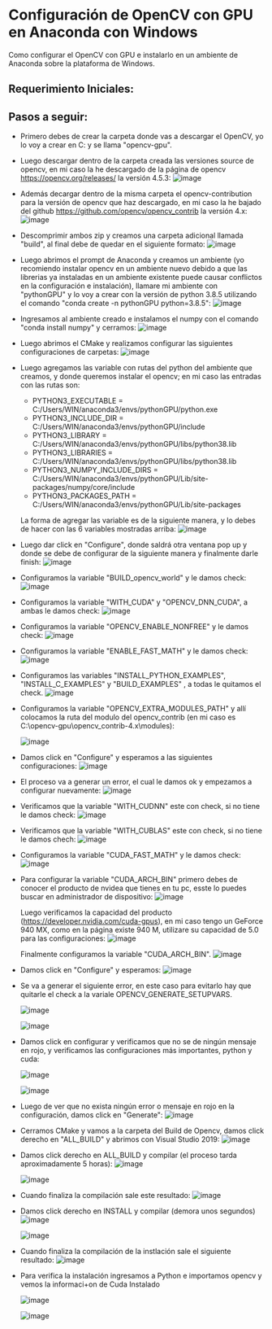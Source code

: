 # Configuración de OpenCV con GPU en Anaconda con Windows

Como configurar el OpenCV con GPU e instalarlo en un ambiente de Anaconda sobre la plataforma de Windows.
## Requerimiento Iniciales:

## Pasos a seguir:

- Primero debes de crear la carpeta donde vas a descargar el OpenCV, yo lo voy a crear en C: y se llama "opencv-gpu".

- Luego descargar dentro de la carpeta creada las versiones source de opencv, en mi caso la he descargado de la página de opencv https://opencv.org/releases/ la versión 4.5.3:
  ![image](https://user-images.githubusercontent.com/31372472/140824898-047988e4-e6d6-4b3b-99b5-c84e4435d910.png)

- Además decargar dentro de la misma carpeta el opencv-contribution para la versión de opencv que haz descargado, en mi caso la he bajado del github https://github.com/opencv/opencv_contrib la versión 4.x:
  ![image](https://user-images.githubusercontent.com/31372472/140872837-355aa33b-cfa0-419f-991e-70d7ee6342d1.png)

- Descomprimir ambos zip y creamos una carpeta adicional llamada "build", al final debe de quedar en el siguiente formato:
  ![image](https://user-images.githubusercontent.com/31372472/140826316-1e91f286-9fdc-4a20-a1a6-0b0470ca07a5.png)
  
- Luego abrimos el prompt de Anaconda y creamos un ambiente (yo recomiendo instalar opencv en un ambiente nuevo debido a que las librerias ya instaladas en un ambiente existente puede causar conflictos en la configuración e instalación), llamare mi ambiente con "pythonGPU" y lo voy a crear con la versión de python 3.8.5 utilizando el comando "conda create -n pythonGPU python=3.8.5":
  ![image](https://user-images.githubusercontent.com/31372472/141039733-effd5142-c26a-4dc2-9ae9-bd423a3eb17e.png)

- Ingresamos al ambiente creado e instalamos el numpy con el comando "conda install numpy" y cerramos:
  ![image](https://user-images.githubusercontent.com/31372472/141039859-3cf61ac2-bdce-499f-9835-955f1a2210c0.png)

- Luego abrimos el CMake y realizamos configurar las siguientes configuraciones de carpetas:
  ![image](https://user-images.githubusercontent.com/31372472/140827697-0b1963e9-939d-4474-b79e-4a46dee8b8c3.png)

- Luego agregamos las variable con rutas del python del ambiente que creamos, y donde queremos instalar el opencv; en mi caso las entradas con las rutas son:
  * PYTHON3_EXECUTABLE         = C:/Users/WIN/anaconda3/envs/pythonGPU/python.exe
  * PYTHON3_INCLUDE_DIR        = C:/Users/WIN/anaconda3/envs/pythonGPU/include
  * PYTHON3_LIBRARY            = C:/Users/WIN/anaconda3/envs/pythonGPU/libs/python38.lib
  * PYTHON3_LIBRARIES          = C:/Users/WIN/anaconda3/envs/pythonGPU/libs/python38.lib
  * PYTHON3_NUMPY_INCLUDE_DIRS = C:/Users/WIN/anaconda3/envs/pythonGPU/Lib/site-packages/numpy/core/include
  * PYTHON3_PACKAGES_PATH      = C:/Users/WIN/anaconda3/envs/pythonGPU/Lib/site-packages
  
  La forma de agregar las variable es de la siguiente manera, y lo debes de hacer con las 6 variables mostradas arriba:
  ![image](https://user-images.githubusercontent.com/31372472/141041406-d85b67a1-ac1b-459f-aa19-97b1c85e8a7c.png)

- Luego dar click en "Configure", donde saldrá otra ventana pop up y donde se debe de configurar de la siguiente manera y finalmente darle finish:
  ![image](https://user-images.githubusercontent.com/31372472/140828744-5fb4cc0a-80b5-4459-919f-8a3805a2833b.png)

- Configuramos la variable "BUILD_opencv_world" y le damos check:
  ![image](https://user-images.githubusercontent.com/31372472/140833162-9b6b40f3-c0f4-4e3f-9522-89d1810f2d2d.png)

- Configuramos la variable "WITH_CUDA" y "OPENCV_DNN_CUDA", a ambas le damos check:
  ![image](https://user-images.githubusercontent.com/31372472/140833972-20f9228a-1564-4223-b411-e164a329ce37.png)

- Configuramos la variable "OPENCV_ENABLE_NONFREE" y le damos check:
  ![image](https://user-images.githubusercontent.com/31372472/140834467-1aacfcc8-6381-4c51-a2d3-72cb21a139c9.png)

- Configuramos la variable "ENABLE_FAST_MATH" y le damos check:
  ![image](https://user-images.githubusercontent.com/31372472/140834953-bf84979c-ed9b-4552-b730-2b43e7a14f9e.png)

- Configuramos las variables "INSTALL_PYTHON_EXAMPLES", "INSTALL_C_EXAMPLES" y "BUILD_EXAMPLES" , a todas le quitamos el check.
  ![image](https://user-images.githubusercontent.com/31372472/140835620-5c1d1f02-fb07-4c5f-9e9f-bf765fabbace.png)
  
- Configuramos la variable "OPENCV_EXTRA_MODULES_PATH" y allí colocamos la ruta del modulo del opencv_contrib (en mi caso es C:\opencv-gpu\opencv_contrib-4.x\modules):

  ![image](https://user-images.githubusercontent.com/31372472/140843017-58e0bc33-0f5f-48ec-8773-0b8881804dd7.png)

- Damos click en "Configure" y esperamos a las siguientes configuraciones:
  ![image](https://user-images.githubusercontent.com/31372472/140836326-e49bf59c-fb2e-4a3a-a5bc-f4b44501dc1d.png)
  
- El proceso va a generar un error, el cual le damos ok y empezamos a configurar nuevamente:
  ![image](https://user-images.githubusercontent.com/31372472/140836596-8339ecfb-1d40-4303-9bbf-fa1d01a163ef.png)

- Verificamos que la variable "WITH_CUDNN" este con check, si no tiene le damos check:
  ![image](https://user-images.githubusercontent.com/31372472/140837001-0128ce2d-d97c-447b-8473-ec7b7f3dd4c6.png)

- Verificamos que la variable "WITH_CUBLAS" este con check, si no tiene le damos chech:
  ![image](https://user-images.githubusercontent.com/31372472/140837488-ac193bc0-01dc-48ab-9206-808fb9ba70fb.png)

- Configuramos la variable "CUDA_FAST_MATH" y le damos check:
  ![image](https://user-images.githubusercontent.com/31372472/140837626-eddff181-c23a-4d27-b7e8-1bad06565ca4.png)

- Para configurar la variable "CUDA_ARCH_BIN" primero debes de conocer el producto de nvidea que tienes en tu pc, esste lo puedes buscar en administrador de dispositivo:
  ![image](https://user-images.githubusercontent.com/31372472/140841750-0bf335e4-1912-404b-a5df-5c7a73c9a8b0.png)

  Luego verificamos la capacidad del producto (https://developer.nvidia.com/cuda-gpus), en mi caso tengo un GeForce 940 MX, como en la página existe 940 M, utilizare su capacidad de 5.0 para las configuraciones:
  ![image](https://user-images.githubusercontent.com/31372472/140633626-37af1847-ab9e-42f1-8e47-d63b965f8302.png)
  
  Finalmente configuramos la variable "CUDA_ARCH_BIN".
  ![image](https://user-images.githubusercontent.com/31372472/140841568-6c41739a-fa5e-4495-9c4e-b81da64bbba9.png)

- Damos click en "Configure" y esperamos:
  ![image](https://user-images.githubusercontent.com/31372472/140843894-781e5ba4-63c6-49a3-bcd7-a99261ec566a.png)

- Se va a generar el siguiente error, en este caso para evitarlo hay que quitarle el check a la variale OPENCV_GENERATE_SETUPVARS.

  ![image](https://user-images.githubusercontent.com/31372472/140845110-0cdc7e3d-6fc3-4548-987e-b8870735ef0e.png)
  
  ![image](https://user-images.githubusercontent.com/31372472/140845212-9f5206aa-a7c5-4469-b5a4-64ba39074d6f.png)

- Damos click en configurar y verificamos que no se de ningún mensaje en rojo, y verificamos las configuraciones más importantes, python y cuda:

  ![image](https://user-images.githubusercontent.com/31372472/141039346-e0719cef-3b9b-49bd-90e3-5e48e03a4217.png)
  
  ![image](https://user-images.githubusercontent.com/31372472/140869366-a957ff29-f2f8-4fc7-81a5-b4d0d977e741.png)
  
- Luego de ver que no exista ningún error o mensaje en rojo en la configuración, damos click en "Generate":
  ![image](https://user-images.githubusercontent.com/31372472/140873468-1af93146-df6f-455b-929a-9c1b2e797936.png)

- Cerramos CMake y vamos a la carpeta del Build de Opencv, damos click derecho en "ALL_BUILD" y abrimos con Visual Studio 2019:
  ![image](https://user-images.githubusercontent.com/31372472/140874369-51071696-3ede-43f0-b817-dd329bd4816d.png)

- Damos click derecho en ALL_BUILD y compilar (el proceso tarda aproximadamente 5 horas):
  ![image](https://user-images.githubusercontent.com/31372472/140610569-54ca4014-89c5-4489-a451-325b817f95f2.png)

  ![image](https://user-images.githubusercontent.com/31372472/140610622-14cb59a9-01f0-402f-a372-185cdf8d76eb.png)

- Cuando finaliza la compilación sale este resultado:
  ![image](https://user-images.githubusercontent.com/31372472/141052868-7aee5dc5-2e92-49c6-80cd-a76d4f68d2df.png)

- Damos click derecho en INSTALL y compilar (demora unos segundos)
  ![image](https://user-images.githubusercontent.com/31372472/140618123-b003bc68-ec60-46c7-85b9-fca17560903f.png)

  ![image](https://user-images.githubusercontent.com/31372472/140618146-38e5d562-8881-47cb-9ed1-5a2f3ee3c27b.png)

- Cuando finaliza la compilación de la instlación sale el siguiente resultado:
  ![image](https://user-images.githubusercontent.com/31372472/141053112-fb19a0e2-fa54-49ae-b48d-72a5ed7af5b2.png)
  
- Para verifica la instalación ingresamos a Python e importamos opencv y vemos la informaci+on de Cuda Instalado

  ![image](https://user-images.githubusercontent.com/31372472/141053402-480770fb-0f28-48be-a5a4-c81e938986ac.png)
  
  ![image](https://user-images.githubusercontent.com/31372472/141053625-dcbf1ceb-dbd3-4ccd-9890-8fc22a21e267.png)
